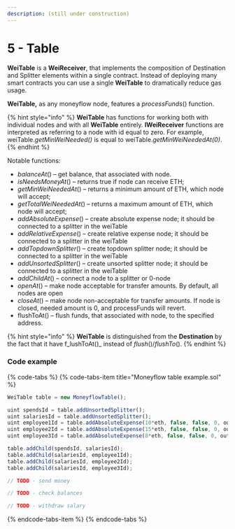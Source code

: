 ```yaml
---
description: (still under construction)
---
```


# 5 - Table

**WeiTable** is a **WeiReceiver**,  that implements the composition of Destination and Splitter elements within a single contract. Instead of deploying many smart contracts you can use a single **WeiTable** to dramatically reduce gas usage.

**WeiTable,** as any moneyflow node, features a _processFunds_\(\) function.

{% hint style="info" %}
**WeiTable** has functions for working both with individual nodes and with all **WeiTable** entirely. **IWeiReceiver** functions are interpreted as referring to a node with id equal to zero. For example, weiTable._getMinWeiNeeded\(\)_ is equal to weiTable._getMinWeiNeededAt\(0\)_.
{% endhint %}

Notable functions:

* _balanceAt_\(\) – get balance, that associated with node.
* _isNeedsMoneyAt_\(\) – returns true if node can receive ETH;
* _getMinWeiNeededAt_\(\) – returns a minimum amount of ETH, which node will accept;
* _getTotalWeiNeededAt_\(\) – returns a maximum amount of ETH, which node will accept;
* _addAbsoluteExpense_\(\) – create absolute expense node; it should be connected to a splitter in the weiTable
* _addRelativeExpense_\(\) – create relative expense node; it should be connected to a splitter in the weiTable
* _addTopdownSplitter_\(\) – create topdown splitter node; it should be connected to a splitter in the weiTable
* _addUnsortedSplitter_\(\) – create unsorted splitter node; it should be connected to a splitter in the weiTable
* _addChildAt_\(\) – connect a node to a splitter or 0-node
* _openAt_\(\) – make node acceptable for transfer amounts. By default, all nodes are open
* _closeAt_\(\) – make node non-acceptable for transfer amounts. If node is closed, needed amount is 0, and processFunds will revert.
* flushToAt\(\) – flush funds, that associated with node, to the specified address.

{% hint style="info" %}
**WeiTable** is distinguished from the **Destination** by the fact that it have f_lushToAt\(\)_ instead of _flush_\(\)/_flushTo_\(\).
{% endhint %}

### Code example

{% code-tabs %}
{% code-tabs-item title="Moneyflow table example.sol" %}
```javascript
WeiTable table = new MoneyflowTable();

uint spendsId = table.addUnsortedSplitter();
uint salariesId = table.addUnsortedSplitter();
uint employee1Id = table.addAbsoluteExpense(10*eth, false, false, 0, outputForEmployee1);
uint employee2Id = table.addAbsoluteExpense(15*eth, false, false, 0, outputForEmployee2);
uint employee3Id = table.addAbsoluteExpense(8*eth, false, false, 0, outputForEmployee3);

table.addChild(spendsId, salariesId);
table.addChild(salariesId, employee1Id);
table.addChild(salariesId, employee2Id);
table.addChild(salariesId, employee3Id);

// TODO - send money

// TODO - check balances

// TODO - withdraw salary

```
{% endcode-tabs-item %}
{% endcode-tabs %}


